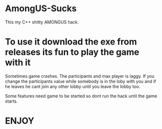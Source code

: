 # AmongUS-Sucks
This my C++ shitty AMONGUS hack.

# To use it download the exe from releases its fun to play the game with it
</hr>
Sometimes game crashes.
The participants and max player is laggy.
If you change the participants value while somebody is in the loby with you and if he leaves he cant join any other lobby until you leave the lobby too. 

Some features need game to be started so dont run the hack until the game starts.

# ENJOY
